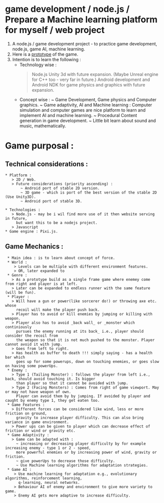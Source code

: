 # game development / node.js / Prepare a Machine learning platform for myself / web project
1. A node.js / game development project - to practice game development, node.js, game AI, machine learning.
2. Here is a [prototype](game_prototype_balance_your_forces.jpg) of the game.
3. Intention is to learn the following :
    * Technology wise : 
       > Node.js
       > Unity 3d with future expansion. (Maybe Unreal engine for C++ too - very far in future.)
       > Android development and Android NDK for game physics and graphics with future expansion.
    * Concept wise : 
      ~ Game Development, Game physics and Computer graphics.
      ~ Game adaptivity, AI and Machine learning : Computer simulation and computer games are nice 
        platform to learn and implement AI and machine learning.
      ~ Procedural Content generation in game development.
      ~ Little bit learn about sound and music, mathematically.

# Game purposal :
 ## Technical considerations :
    * Platform : 
       > 2D / Web. 
       > Future considerations (priority ascending) :
           ~ Android port of stable 2D version.
           ~ 3D game - which is port of the best version of the stable 2D (Use Unity3D).
           ~ Android port of stable 3D.          
       
    * Technologies : 
       > Node.js - may be i wil find more use of it then website serving in future, 
         but want this to be a nodejs project.
       > Javascript
    * Game engine : Pixi.js.
    
  ## Game Mechanics :
     * Main idea : is to learn about concept of force.
     * World : 
        > Levels can be multiple with different environment features.
        > OR, later expanded to 
     * Genre : 
       > As a prototype build as a single frame game where enemey come from right and player is at left.
       > Later can be expanded to endless runner with the same feature (will be fun).
     * Player :
       > Will have a gun or power(like sorcerer do!) or throwing axe etc. whose 
         recoil will make the player push back.
       > Player has to avoid or kill enemies by jumping or killing with weapon.
       > Player also has to avoid _back wall_ or _monster which continiously 
         pursues the enemy running at its back_ i.e., player should consider the recoil from 
         the weapon so that it is not much pushed to the monster. Player cannot avoid it with jump.
       > Goes from left to right.
       > Has health as buffer to death !!! simply saying - has a health bar which 
         goes up for some powerups, down on touching enemies, or goes slow on having some powerUps.
     * Enemy :
       > Type 1 (Tailing Monster) : follows the player from left i.e., back, should avoid touching it. Is bigger
         than player so that it cannot be avoided with jump.
       > Type 2 (Facing Monsters) : Comes from right of game viewport. May or may not have weapon of own. 
         Player can avoid them by by jumping. If avoided by player and caught by enemy type 1, they get eaten too.
     * Game Features :
       > Different forces can be considered like wind, less or more friction on ground,
         gravity to increase player difficulty. This can also bring variance in game environment.
       > Power ups can be given to player which can decrease effect of friction or wind or gravity etc.
     * Game Adaptivity :
       > Game can be adapted with :
         ~ increasing or decreasing player difficulty by for example increasing enemy - type 1 or 2 - speed, 
         more powerful enemies or by increasing power of wind, gravity or friction.
         ~ give powerUps to decrease those difficulty.
         ~ Use Machine learning algorithms for adaptation strategies.
     * Game AI :
        > Use machine learning for adaptation e.g., evolutionary algorithms, reinforcement learning, 
          q-learning, neural networks.
        > Behaviour AI of enemy and environment to give more variety to game.
        > Enemy AI gets more adaptive to increase difficulty.
       
